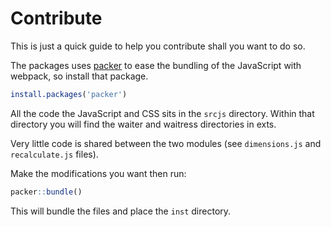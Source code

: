 # Contribute

This is just a quick guide to help you contribute shall
you want to do so.

The packages uses [packer](https://github.com/JohnCoene/packer)
to ease the bundling of the JavaScript with webpack, so install
that package.

```r
install.packages('packer')
```

All the code the JavaScript and CSS sits in the `srcjs` directory.
Within that directory you will find the waiter and waitress 
directories in exts.

Very little code is shared between the two modules (see `dimensions.js` and `recalculate.js` files).

Make the modifications you want then run:

```r
packer::bundle()
```

This will bundle the files and place the `inst` directory.

